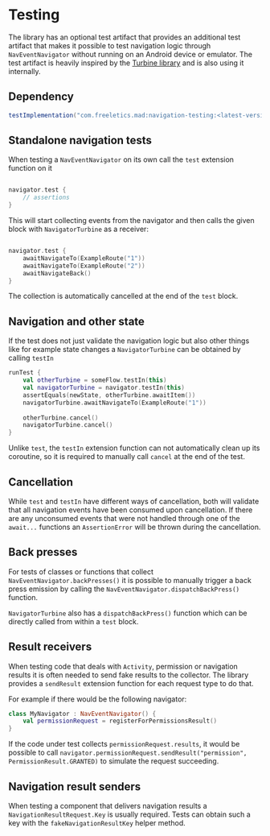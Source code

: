 # Testing

The library has an optional test artifact that provides an additional test artifact that makes
it possible to test navigation logic through `NavEventNavigator` without running on an Android 
device or emulator. The test artifact is heavily inspired by the 
[Turbine library](https://github.com/cashapp/turbine) and is also using it internally.


## Dependency

```groovy
testImplementation("com.freeletics.mad:navigation-testing:<latest-version>")
```


## Standalone navigation tests

When testing a `NavEventNavigator` on its own call the `test` extension function on it

```kotlin

navigator.test {
    // assertions
}
```

This will start collecting events from the navigator and then calls the given block with 
`NavigatorTurbine` as a receiver:

```kotlin

navigator.test {
    awaitNavigateTo(ExampleRoute("1"))
    awaitNavigateTo(ExampleRoute("2"))
    awaitNavigateBack()
}
```

The collection is automatically cancelled at the end of the `test` block.

## Navigation and other state

If the test does not just validate the navigation logic but also other things like for example
state changes a `NavigatorTurbine` can be obtained by calling `testIn`

```kotlin
runTest {
    val otherTurbine = someFlow.testIn(this)
    val navigatorTurbine = navigator.testIn(this)
    assertEquals(newState, otherTurbine.awaitItem())
    navigatorTurbine.awaitNavigateTo(ExampleRoute("1"))
    
    otherTurbine.cancel()
    navigatorTurbine.cancel()
}
```

Unlike `test`, the `testIn` extension function can not automatically clean up its coroutine, so it
is required to manually call `cancel` at the end of the test.

## Cancellation

While `test` and `testIn` have different ways of cancellation, both will validate that all 
navigation events have been consumed upon cancellation. If there are any unconsumed events
that were not handled through one of the `await...` functions an `AssertionError` will be thrown
during the cancellation.


## Back presses

For tests of classes or functions that collect `NavEventNavigator.backPresses()` it is possible
to manually trigger a back press emission by calling the `NavEventNavigator.dispatchBackPress()`
function.

`NavigatorTurbine` also has a `dispatchBackPress()` function which can be directly called from
within a `test` block.


## Result receivers

When testing code that deals with `Activity`, permission or navigation results it is often needed
to send fake results to the collector. The library provides a `sendResult` extension function for 
each request type to do that.

For example if there would be the following navigator:

```kotlin
class MyNavigator : NavEventNavigator() {
    val permissionRequest = registerForPermissionsResult()
}
```

If the code under test collects `permissionRequest.results`, it would be possible to call 
`navigator.permissionRequest.sendResult("permission", PermissionResult.GRANTED)` to simulate 
the request succeeding.


## Navigation result senders

When testing a component that delivers navigation results a `NavigationResultRequest.Key` is usually
required. Tests can obtain such a key with the `fakeNavigationResultKey` helper method.

